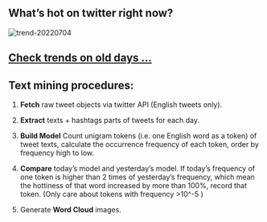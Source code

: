 ## What’s hot on twitter right now?

![trend-20220704][wordcloud]

[wordcloud]: https://raw.githubusercontent.com/xdqc/tweet-trend-everyday/master/word-cloud/trend-20220704.png?token=AF5V4P7ADR6KQBZ4CEDTNIK6AXRMU "trend-20220704"

## [Check trends on old days ...](https://github.com/xdqc/tweet-trend-everyday/tree/master/word-cloud)

## Text mining procedures:

1. **Fetch** raw tweet objects via twitter API (English tweets only).

2. **Extract** texts + hashtags parts of tweets for each day.

3. **Build Model** Count unigram tokens (i.e. one English word as a token) of tweet texts, calculate the occurrence frequency of each token, order by frequency high to low.

4. **Compare** today’s model and yesterday’s model. If today’s frequency of one token is higher than 2 times of yesterday’s frequency, which mean the hottiness of that word increased by more than 100%, record that token. (Only care about tokens with frequency >10^-5 )

5. Generate **Word Cloud** images.
